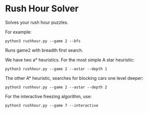 # Rush Hour Solver 

Solves your rush hour puzzles.

For example:

```
python3 rushhour.py --game 2 --bfs
```

Runs game2 with breadth first search.

We have two a* heuristics. For the most simple A star heuristic:

```
python3 rushhour.py --game 2 --astar --depth 1
```

The other A* heuristic, searches for blocking cars one level deeper:

```
python3 rushhour.py --game 2 --astar --depth 2
```

For the interactive freezing algorithm, use:

```
python3 rushhour.py --game 7 --interactive
```

